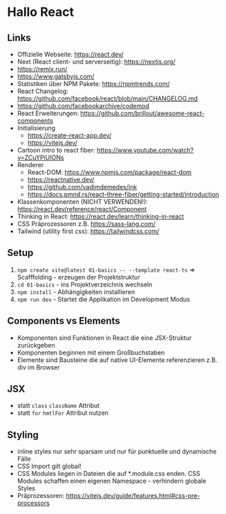 # Hallo React

## Links
- Offizielle Webseite: https://react.dev/
- Next (React client- und serverseitig): https://nextjs.org/
- https://remix.run/
- https://www.gatsbyjs.com/
- Statistiken über NPM Pakete: https://npmtrends.com/
- React Changelog: https://github.com/facebook/react/blob/main/CHANGELOG.md
- https://github.com/facebookarchive/codemod
- React Erweiterungen: https://github.com/brillout/awesome-react-components
- Initialisierung
  - https://create-react-app.dev/
  - https://vitejs.dev/
- Cartoon intro to react fiber: https://www.youtube.com/watch?v=ZCuYPiUIONs
- Renderer
  - React-DOM: https://www.npmjs.com/package/react-dom
  - https://reactnative.dev/
  - https://github.com/vadimdemedes/ink
  - https://docs.pmnd.rs/react-three-fiber/getting-started/introduction
- Klassenkomponenten (NICHT VERWENDEN!): https://react.dev/reference/react/Component
- Thinking in React: https://react.dev/learn/thinking-in-react
- CSS Präprozessoren z.B. https://sass-lang.com/
- Tailwind (utility first css): https://tailwindcss.com/

## Setup
1. `npm create vite@latest 01-basics -- --template react-ts` => Scafffolding - erzeugen der Projektstruktur
2. `cd 01-basics` - ins Projektverzeichnis wechseln
3. `npm install` - Abhängigkeiten installieren
4. `npm run dev` - Startet die Applikation im Development Modus

## Components vs Elements
- Komponenten sind Funktionen in React die eine JSX-Struktur zurückgeben
- Komponenten beginnen mit einem Großbuchstaben
- Elemente sind Bausteine die auf native UI-Elemente referenzieren z.B. div im Browser

## JSX
- statt `class` `className` Attribut
- statt `for` `hmtlFor` Attribut nutzen

## Styling
- inline styles nur sehr sparsam und nur für punktuelle und dynamische Fälle
- CSS Import gilt global!
- CSS Modules liegen in Dateien die auf *.module.css enden. CSS Modules schaffen einen eigenen Namespace - verhindern globale Styles
- Präprozessoren: https://vitejs.dev/guide/features.html#css-pre-processors